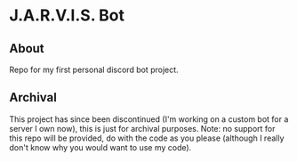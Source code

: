 # J.A.R.V.I.S. Bot
## About
Repo for my first personal discord bot project.

## Archival
This project has since been discontinued (I'm working on a custom bot for a server I own now), this is just for archival purposes. Note: no support for this repo will be provided, do with the code as you please (although I really don't know why you would want to use my code).
